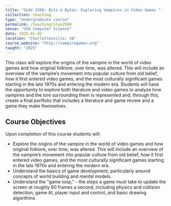 ```yaml
---
title: "SLAV 2500: Bits & Bytes: Exploring Vampires in Video Games "
collection: teaching
type: "Undergraduate course"
permalink: /teaching/slav2500
venue: "UVA Computer Science"
date: 2025-01-02
location: "Charlottesville, VA"
course_website: "http://vampiregames.org"
taught: "2025"
---
```


This class will explore the origins of the vampire in the world of video games and how original folklore, over time, was altered. This will include an overview of the vampire’s movement into popular culture from old belief, how it first entered video games, and the most culturally significant games starting in the late 1970s and entering the modern era. Students will have the opportunity to explore both literature and video games to analyze how vampires and the lore surrounding them is represented and, through this, create a final portfolio that includes a literature and game review and a game they make themselves.

## Course Objectives

Upon completion of this course students will:

- Explore the origins of the vampire in the world of video games and how original folklore, over time, was altered. This will include an overview of the vampire’s movement into popular culture from old belief, how it first entered video games, and the most culturally significant games starting in the late 1970s and entering the modern era.
- Understand the basics of game development, particularly around concepts of world building and mental models.
- Understand the "game loop," - the steps a game must take to update the screen at roughly 60 frames a second, including physics and collision detection, game AI, player input and control, and basic drawing algorithms

